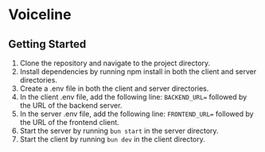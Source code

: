 # Voiceline

## Getting Started

1. Clone the repository and navigate to the project directory.
2. Install dependencies by running npm install in both the client and server directories.
3. Create a .env file in both the client and server directories.
4. In the client .env file, add the following line: `BACKEND_URL=` followed by the URL of the backend server.
5. In the server .env file, add the following line: `FRONTEND_URL=` followed by the URL of the frontend client.
6. Start the server by running `bun start` in the server directory.
7. Start the client by running `bun dev` in the client directory.

